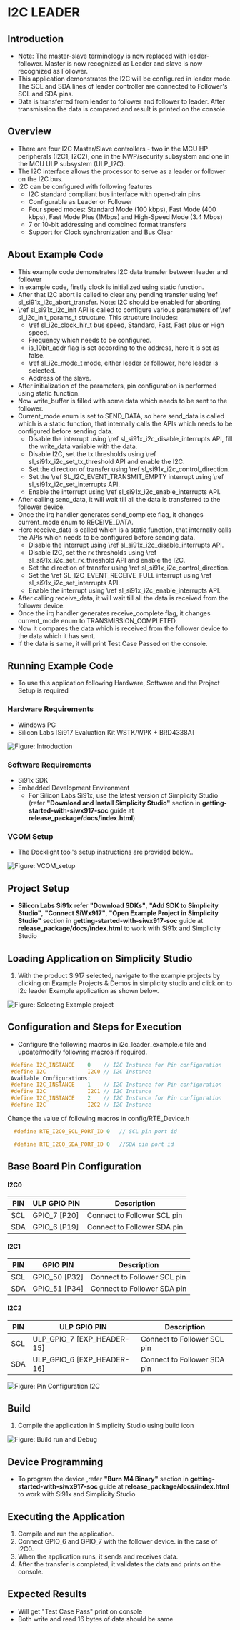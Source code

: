 # I2C LEADER

## Introduction

- Note: The master-slave terminology is now replaced with leader-follower. Master is now recognized as Leader and slave is now recognized as Follower.
- This application demonstrates the I2C will be configured in leader mode. The SCL and SDA lines of leader controller are connected to Follower's SCL and SDA pins.
- Data is transferred from leader to follower and follower to leader. After transmission the data is compared and result is printed on the console.

## Overview

- There are four I2C Master/Slave controllers - two in the MCU HP peripherals (I2C1, I2C2), one in the NWP/security subsystem and one in the MCU ULP subsystem (ULP_I2C).
- The I2C interface allows the processor to serve as a leader or follower on the I2C bus.
- I2C can be configured with following features
  - I2C standard compliant bus interface with open-drain pins
  - Configurable as Leader or Follower
  - Four speed modes: Standard Mode (100 kbps), Fast Mode (400 kbps), Fast Mode Plus (1Mbps) and High-Speed Mode (3.4 Mbps)
  - 7 or 10-bit addressing and combined format transfers
  - Support for Clock synchronization and Bus Clear

## About Example Code

- This example code demonstrates I2C data transfer between leader and follower
- In example code, firstly clock is initialized using static function.
- After that I2C abort is called to clear any pending transfer using \ref sl_si91x_i2c_abort_transfer. Note: I2C should be enabled for aborting.
- \ref sl_si91x_i2c_init API is called to configure various parameters of \ref sl_i2c_init_params_t structure. This structure includes:
  - \ref sl_i2c_clock_hlr_t bus speed, Standard, Fast, Fast plus or High speed.
  - Frequency which needs to be configured.
  - is_10bit_addr flag is set according to the address, here it is set as false.
  - \ref sl_i2c_mode_t mode, either leader or follower, here leader is selected.
  - Address of the slave.
- After initialization of the parameters, pin configuration is performed using static function.
- Now write_buffer is filled with some data which needs to be sent to the follower.
- Current_mode enum is set to SEND_DATA, so here send_data is called which is a static function, that internally calls the APIs which needs to be configured before sending data.
  - Disable the interrupt using \ref sl_si91x_i2c_disable_interrupts API, fill the write_data variable with the data.
  - Disable I2C, set the tx thresholds using \ref sl_si91x_i2c_set_tx_threshold API and enable the I2C.
  - Set the direction of transfer using \ref sl_si91x_i2c_control_direction.
  - Set the \ref SL_I2C_EVENT_TRANSMIT_EMPTY interrupt using \ref sl_si91x_i2c_set_interrupts API.
  - Enable the interrupt using \ref sl_si91x_i2c_enable_interrupts API.
- After calling send_data, it will wait till all the data is transferred to the follower device.
- Once the irq handler generates send_complete flag, it changes current_mode enum to RECEIVE_DATA.
- Here receive_data is called which is a static function, that internally calls the APIs which needs to be configured before sending data.
  - Disable the interrupt using \ref sl_si91x_i2c_disable_interrupts API.
  - Disable I2C, set the rx thresholds using \ref sl_si91x_i2c_set_rx_threshold API and enable the I2C.
  - Set the direction of transfer using \ref sl_si91x_i2c_control_direction.
  - Set the \ref SL_I2C_EVENT_RECEIVE_FULL interrupt using \ref sl_si91x_i2c_set_interrupts API.
  - Enable the interrupt using \ref sl_si91x_i2c_enable_interrupts API.
- After calling receive_data, it will wait till all the data is received from the follower device.
- Once the irq handler generates receive_complete flag, it changes current_mode enum to TRANSMISSION_COMPLETED.
- Now it compares the data which is received from the follower device to the data which it has sent.
- If the data is same, it will print Test Case Passed on the console.

## Running Example Code

- To use this application following Hardware, Software and the Project Setup is required

### Hardware Requirements

- Windows PC
- Silicon Labs [Si917 Evaluation Kit WSTK/WPK + BRD4338A]

![Figure: Introduction](resources/readme/image507a.png)

### Software Requirements

- Si91x SDK
- Embedded Development Environment
  - For Silicon Labs Si91x, use the latest version of Simplicity Studio (refer **"Download and Install Simplicity Studio"** section in **getting-started-with-siwx917-soc** guide at **release_package/docs/index.html**)

### VCOM Setup
- The Docklight tool's setup instructions are provided below..

![Figure: VCOM_setup](resources/readme/vcom.png)

## Project Setup

- **Silicon Labs Si91x** refer **"Download SDKs"**, **"Add SDK to Simplicity Studio"**, **"Connect SiWx917"**, **"Open Example Project in Simplicity Studio"** section in **getting-started-with-siwx917-soc** guide at **release_package/docs/index.html** to work with Si91x and Simplicity Studio

## Loading Application on Simplicity Studio

1. With the product Si917 selected, navigate to the example projects by clicking on Example Projects & Demos
   in simplicity studio and click on to i2c leader Example application as shown below.

![Figure: Selecting Example project](resources/readme/image507b.png)

## Configuration and Steps for Execution
- Configure the following macros in i2c_leader_example.c file and update/modify following macros if required.
```C
 #define I2C_INSTANCE    0    // I2C Instance for Pin configuration
 #define I2C             I2C0 // I2C Instance 
 Available Configurations:
 #define I2C_INSTANCE    1    // I2C Instance for Pin configuration
 #define I2C             I2C1 // I2C Instance 
 #define I2C_INSTANCE    2    // I2C Instance for Pin configuration
 #define I2C             I2C2 // I2C Instance 
  ```
  Change the value of following macros in config/RTE_Device.h
```c
  #define RTE_I2C0_SCL_PORT_ID 0   // SCL pin port id

  #define RTE_I2C0_SDA_PORT_ID 0   //SDA pin port id
```

## Base Board Pin Configuration
#### I2C0
| PIN | 	ULP GPIO PIN           | 		Description          |
| --- | -------------------------- | --------------------------- |
| SCL | 	GPIO_7 [P20] 		   | Connect to Follower SCL pin |
| SDA | 	GPIO_6 [P19]  		   | Connect to Follower SDA pin |

#### I2C1
| PIN | 		GPIO PIN     	 | 		Description            |
| --- | -------------------------| --------------------------- |
| SCL | 		GPIO_50 [P32] 	 | Connect to Follower SCL pin |
| SDA | 		GPIO_51 [P34] 	 | Connect to Follower SDA pin |

#### I2C2
| PIN | 		ULP GPIO PIN       | 		Description          |
| --- | -------------------------- | --------------------------- |
| SCL | ULP_GPIO_7 [EXP_HEADER-15] | Connect to Follower SCL pin |
| SDA | ULP_GPIO_6 [EXP_HEADER-16] | Connect to Follower SDA pin |

![Figure: Pin Configuration I2C](resources/readme/image507d.png)

## Build

1. Compile the application in Simplicity Studio using build icon

![Figure: Build run and Debug](resources/readme/image507c.png)

## Device Programming

- To program the device ,refer **"Burn M4 Binary"** section in **getting-started-with-siwx917-soc** guide at **release_package/docs/index.html** to work with Si91x and Simplicity Studio

## Executing the Application

1. Compile and run the application.
2. Connect GPIO_6 and GPIO_7 with the follower device. in the case of I2C0.
3. When the application runs, it sends and receives data.
4. After the transfer is completed, it validates the data and prints on the console.

## Expected Results

- Will get "Test Case Pass" print on console
- Both write and read 16 bytes of data should be same
